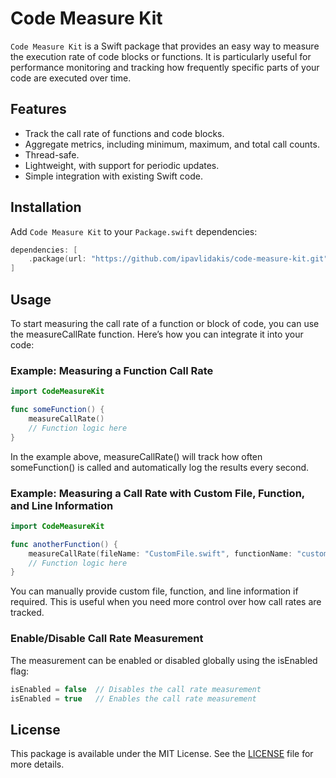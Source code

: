 # Code Measure Kit

`Code Measure Kit` is a Swift package that provides an easy way to measure the execution rate of code blocks or functions. It is particularly useful for performance monitoring and tracking how frequently specific parts of your code are executed over time.

## Features

- Track the call rate of functions and code blocks.
- Aggregate metrics, including minimum, maximum, and total call counts.
- Thread-safe.
- Lightweight, with support for periodic updates.
- Simple integration with existing Swift code.

## Installation

Add `Code Measure Kit` to your `Package.swift` dependencies:

```swift
dependencies: [
    .package(url: "https://github.com/ipavlidakis/code-measure-kit.git", from: "0.1.1")
]
```

## Usage

To start measuring the call rate of a function or block of code, you can use the measureCallRate function. Here’s how you can integrate it into your code:

### Example: Measuring a Function Call Rate

```swift
import CodeMeasureKit

func someFunction() {
    measureCallRate()
    // Function logic here
}
```

In the example above, measureCallRate() will track how often someFunction() is called and automatically log the results every second.

### Example: Measuring a Call Rate with Custom File, Function, and Line Information

```swift
import CodeMeasureKit

func anotherFunction() {
    measureCallRate(fileName: "CustomFile.swift", functionName: "customFunction", line: 42)
    // Function logic here
}
```

You can manually provide custom file, function, and line information if required. This is useful when you need more control over how call rates are tracked.

### Enable/Disable Call Rate Measurement

The measurement can be enabled or disabled globally using the isEnabled flag:

```swift
isEnabled = false  // Disables the call rate measurement
isEnabled = true   // Enables the call rate measurement
```

## License

This package is available under the MIT License. See the [LICENSE](LICENSE) file for more details.
